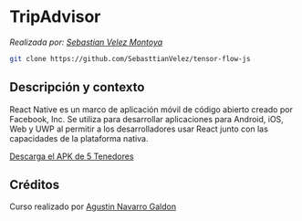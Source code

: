 # TripAdvisor

*Realizada por: [Sebastian Velez Montoya](https://github.com/sebasttianvelez)*


```bash
git clone https://github.com/SebasttianVelez/tensor-flow-js
```
## Descripción y contexto

React Native es un marco de aplicación móvil de código abierto creado por Facebook, Inc. Se utiliza para desarrollar aplicaciones para Android, iOS, Web y UWP al permitir a los desarrolladores usar React junto con las capacidades de la plataforma nativa. 

[Descarga el APK de 5 Tenedores](https://expo.io/artifacts/95468a72-cb50-4f18-81fc-323405dec6a0)

## Créditos

Curso realizado por [Agustin Navarro Galdon](https://github.com/xAgustin93)
